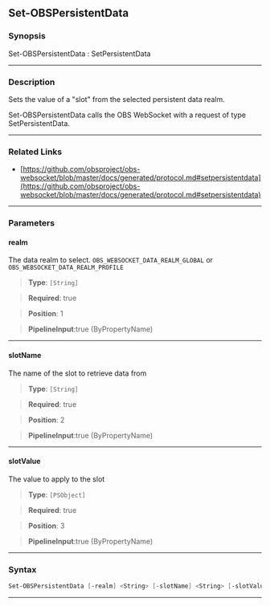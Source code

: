 Set-OBSPersistentData
---------------------
### Synopsis
Set-OBSPersistentData : SetPersistentData

---
### Description

Sets the value of a "slot" from the selected persistent data realm.


Set-OBSPersistentData calls the OBS WebSocket with a request of type SetPersistentData.

---
### Related Links
* [https://github.com/obsproject/obs-websocket/blob/master/docs/generated/protocol.md#setpersistentdata](https://github.com/obsproject/obs-websocket/blob/master/docs/generated/protocol.md#setpersistentdata)



---
### Parameters
#### **realm**

The data realm to select. `OBS_WEBSOCKET_DATA_REALM_GLOBAL` or `OBS_WEBSOCKET_DATA_REALM_PROFILE`



> **Type**: ```[String]```

> **Required**: true

> **Position**: 1

> **PipelineInput**:true (ByPropertyName)



---
#### **slotName**

The name of the slot to retrieve data from



> **Type**: ```[String]```

> **Required**: true

> **Position**: 2

> **PipelineInput**:true (ByPropertyName)



---
#### **slotValue**

The value to apply to the slot



> **Type**: ```[PSObject]```

> **Required**: true

> **Position**: 3

> **PipelineInput**:true (ByPropertyName)



---
### Syntax
```PowerShell
Set-OBSPersistentData [-realm] <String> [-slotName] <String> [-slotValue] <PSObject> [<CommonParameters>]
```
---
